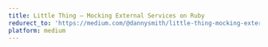 ```yaml
---
title: Little Thing — Mocking External Services on Ruby
redurect_to: 'https://medium.com/@dannysmith/little-thing-mocking-external-services-on-ruby-aeed75df11b0'
platform: medium
---
```

